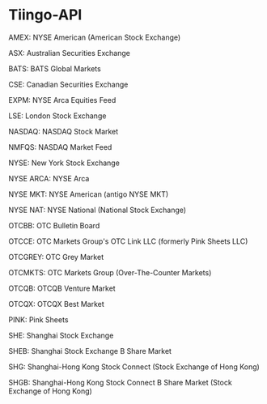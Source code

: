 # Tiingo-API

AMEX: NYSE American (American Stock Exchange)

ASX: Australian Securities Exchange

BATS: BATS Global Markets

CSE: Canadian Securities Exchange

EXPM: NYSE Arca Equities Feed

LSE: London Stock Exchange

NASDAQ: NASDAQ Stock Market

NMFQS: NASDAQ Market Feed

NYSE: New York Stock Exchange

NYSE ARCA: NYSE Arca

NYSE MKT: NYSE American (antigo NYSE MKT)

NYSE NAT: NYSE National (National Stock Exchange)

OTCBB: OTC Bulletin Board

OTCCE: OTC Markets Group's OTC Link LLC (formerly Pink Sheets LLC)

OTCGREY: OTC Grey Market

OTCMKTS: OTC Markets Group (Over-The-Counter Markets)

OTCQB: OTCQB Venture Market

OTCQX: OTCQX Best Market

PINK: Pink Sheets

SHE: Shanghai Stock Exchange

SHEB: Shanghai Stock Exchange B Share Market

SHG: Shanghai-Hong Kong Stock Connect (Stock Exchange of Hong Kong)

SHGB: Shanghai-Hong Kong Stock Connect B Share Market (Stock Exchange of Hong Kong)
